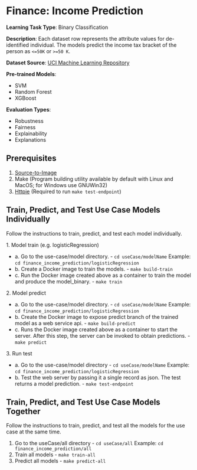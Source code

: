 
# Finance: Income Prediction

**Learning Task Type**: Binary Classification

**Description**: Each dataset row represents the attribute values for de-identified individual. The models predict the income tax bracket of the person as `<=50K` or `>=50 K`.

**Dataset Source**: [UCI Machine Learning Repository](https://archive.ics.uci.edu/ml/datasets/census+income)

**Pre-trained Models**:

  - SVM
  - Random Forest
  - XGBoost

**Evaluation Types**:

  - Robustness
  - Fairness
  - Explainability
  - Explanations


## Prerequisites  

1. [Source-to-Image](https://github.com/openshift/source-to-image)
2. Make (Program building utility available by default with Linux and MacOS; for Windows use GNUWin32)
3. [Httpie](https://httpie.org/) (Required to run `make test-endpoint`)

## Train, Predict, and Test Use Case Models Individually

Follow the instructions to train, predict, and test each model individually.

1\. Model train (e.g. logisticRegression)

  - a. Go to the use-case/model directory.  - `cd useCase/modelName` Example: `cd finance_income_prediction/logisticRegression`
  - b. Create a Docker image to train the models. -  `make build-train`
  - c. Run the Docker image created above as a container to train the model and produce the model_binary. - `make train`

2\. Model predict

  - a. Go to the use-case/model directory. - `cd useCase/modelName` Example: `cd finance_income_prediction/logisticRegression`
  - b. Create the Docker image to expose predict branch of the trained model as a web service api. -  `make build-predict`
  - c. Runs the Docker image created above as a container to start the server. After this step, the server can be invoked to obtain predictions. -  `make predict`

3\. Run test

  - a. Go to the use-case/model directory - `cd useCase/modelName` Example: `cd finance_income_prediction/logisticRegression`
  - b. Test the web server by passing it a single record as json. The test returns a model prediction. - `make test-endpoint`

## Train, Predict, and Test Use Case Models Together

Follow the instructions to train, predict, and test all the models for the use case at the same time.

1.	Go to the useCase/all directory - `cd useCase/all` Example: `cd finance_income_prediction/all`
2.	Train all models -  `make train-all`
3.	Predict all models -  `make predict-all`
